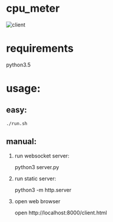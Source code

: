 # cpu_meter


![client](https://i.imgur.com/WEBX7HL.png "Server output")


# requirements
python3.5

# usage:

## easy:
    
    ./run.sh

## manual:

1. run websocket server:

    
    python3 server.py

2. run static server:

    
    python3 -m http.server
  
3. open web browser

    
    open http://localhost:8000/client.html
